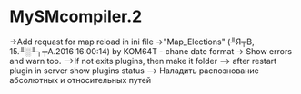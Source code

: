 # MySMcompiler.2

->Add requast for map reload in ini file
->"Map_Elections" (╨Я╤В, 15.╨░╨┐╤А.2016 16:00:14) by KOM64T - chane date format
-> Show errors and warn too.
-->If not exits plugins, then make it folder
--> after restart plugin in server show plugins status
--> Наладить распознование абсолютных и относительных путей 

